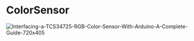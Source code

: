 ﻿# ColorSensor
![Interfacing-a-TCS34725-RGB-Color-Sensor-With-Arduino-A-Complete-Guide-720x405](https://user-images.githubusercontent.com/119914594/228277980-3a2767dc-0abb-4ce0-8590-1e94c642c79f.jpg)
